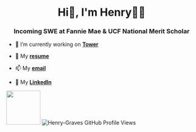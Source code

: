 <h1 align="center">Hi👋, I'm Henry👩‍💻</h1>
<h3 align="center">Incoming SWE at Fannie Mae & UCF National Merit Scholar</h3>

- 🔭 I’m currently working on **[Tower](https://github.com/ucf-tower-app)**

- 📄 My **[resume](https://henrygraves.me/resume.pdf)**

- 📫 My **[email](mailto:henrywgraves11@gmail.com)**

- 🤝 My **[LinkedIn](https://www.linkedin.com/in/henrygraves/)**

<img height="90px" src="https://github-profile-trophy.vercel.app/?username=Henry-Graves&theme=dracula&title=Commit,PullRequest,Repositories,Issues,Stars">
<img src="https://komarev.com/ghpvc/?username=Henry-Graves&label=Profile%20views&color=68bcfd&style=flat" alt="Henry-Graves GitHub Profile Views" />
